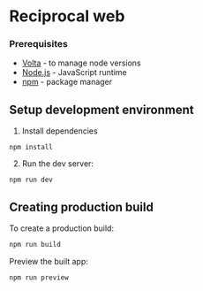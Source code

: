 # Reciprocal web

### Prerequisites
- [Volta](https://volta.sh/) - to manage node versions
- [Node.js](https://nodejs.org/en/) - JavaScript runtime
- [npm](https://www.npmjs.com/) - package manager

## Setup development environment
1. Install dependencies
```shell
npm install
```

2. Run the dev server:

```shell
npm run dev
```

## Creating production build
To create a production build:
```sh
npm run build
```

Preview the built app:
```sh
npm run preview
```